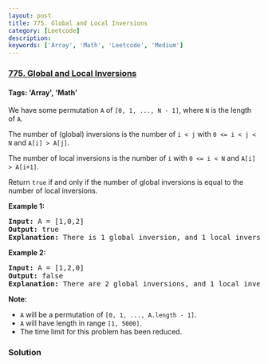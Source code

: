```yaml
---
layout: post
title: 775. Global and Local Inversions
category: [Leetcode]
description: 
keywords: ['Array', 'Math', 'Leetcode', 'Medium']
---
```

### [775. Global and Local Inversions](https://leetcode.com/problems/global-and-local-inversions)

#### Tags: 'Array', 'Math'

<div class="content__u3I1 question-content__JfgR"><div><p>We have some permutation <code>A</code> of <code>[0, 1, ..., N - 1]</code>, where <code>N</code> is the length of <code>A</code>.</p>
<p>The number of (global) inversions is the number of <code>i &lt; j</code> with <code>0 &lt;= i &lt; j &lt; N</code> and <code>A[i] &gt; A[j]</code>.</p>
<p>The number of local inversions is the number of <code>i</code> with <code>0 &lt;= i &lt; N</code> and <code>A[i] &gt; A[i+1]</code>.</p>
<p>Return <code>true</code> if and only if the number of global inversions is equal to the number of local inversions.</p>
<p><strong>Example 1:</strong></p>
<pre><strong>Input:</strong> A = [1,0,2]
<strong>Output:</strong> true
<strong>Explanation:</strong> There is 1 global inversion, and 1 local inversion.
</pre>
<p><strong>Example 2:</strong></p>
<pre><strong>Input:</strong> A = [1,2,0]
<strong>Output:</strong> false
<strong>Explanation:</strong> There are 2 global inversions, and 1 local inversion.
</pre>
<p><strong>Note:</strong></p>
<ul>
<li><code>A</code> will be a permutation of <code>[0, 1, ..., A.length - 1]</code>.</li>
<li><code>A</code> will have length in range <code>[1, 5000]</code>.</li>
<li>The time limit for this problem has been reduced.</li>
</ul>
</div></div>

### Solution
